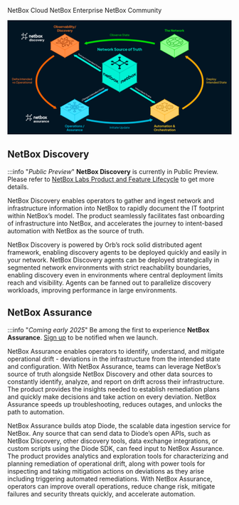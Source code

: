<span className="pill pill-cloud">NetBox Cloud</span>
<span className="pill pill-enterprise">NetBox Enterprise</span>
<span className="pill pill-community">NetBox Community</span>

![reference architecture](netbox-discovery/images/discovery-assurance.png)

## NetBox Discovery

:::info "*Public Preview*"
    **NetBox Discovery** is currently in Public Preview. Please refer to [NetBox Labs Product and Feature Lifecycle](https://docs.netboxlabs.com/product_feature_lifecycle/) to get more details.

NetBox Discovery enables operators to gather and ingest network and infrastructure information into NetBox to rapidly document the IT footprint within NetBox’s model. The product seamlessly facilitates fast onboarding of infrastructure into NetBox, and accelerates the journey to intent-based automation with NetBox as the source of truth.

NetBox Discovery is powered by Orb’s rock solid distributed agent framework, enabling discovery agents to be deployed quickly and easily in your network. NetBox Discovery agents can be deployed strategically in segmented network environments with strict reachability boundaries, enabling discovery even in environments where central deployment limits reach and visibility. Agents can be fanned out to parallelize discovery workloads, improving performance in large environments.

## NetBox Assurance

:::info "*Coming early 2025*"
    Be among the first to experience **NetBox Assurance**. [Sign up](https://netboxlabs.com/netbox-assurance/) to be notified when we launch.

NetBox Assurance enables operators to identify, understand, and mitigate operational drift - deviations in the infrastructure from the intended state and configuration. With NetBox Assurance, teams can leverage NetBox’s source of truth alongside NetBox Discovery and other data sources to constantly identify, analyze, and report on drift across their infrastructure. The product provides the insights needed to establish remediation plans and quickly make decisions and take action on every deviation. NetBox Assurance speeds up troubleshooting, reduces outages, and unlocks the path to automation.

NetBox Assurance builds atop Diode, the scalable data ingestion service for NetBox. Any source that can send data to Diode’s open APIs, such as NetBox Discovery, other discovery tools, data exchange integrations, or custom scripts using the Diode SDK, can feed input to NetBox Assurance. The product provides analytics and exploration tools for characterizing and planning remediation of operational drift, along with power tools for inspecting and taking mitigation actions on deviations as they arise including triggering automated remediations. With NetBox Assurance, operators can improve overall operations, reduce change risk, mitigate failures and security threats quickly, and accelerate automation.